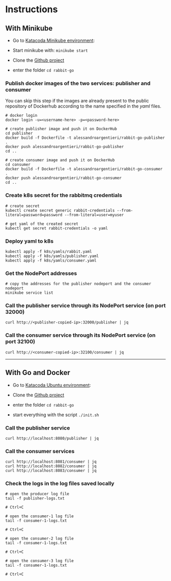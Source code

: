 # Instructions


## With Minikube

- Go to [Katacoda Minikube environment](https://www.katacoda.com/scenario-examples/courses/environment-usages/minikube):

- Start minikube with: `minikube start`

- Clone the [Github project](https://github.com/alessandroargentieri/rabbit-go.git)

- enter the folder `cd rabbit-go`

### Publish docker images of the two services: publisher and consumer

You can skip this step if the images are already present to the public repository of Dockerhub according to the name specified in the _yaml_ files.

```
# docker login
docker login -u=<username-here> -p=<password-here>

# create publisher image and push it on DockerHub
cd publisher
docker build -f Dockerfile -t alessandroargentieri/rabbit-go-publisher .
docker push alessandroargentieri/rabbit-go-publisher
cd ..

# create consumer image and push it on DockerHub
cd consumer
docker build -f Dockerfile -t alessandroargentieri/rabbit-go-consumer .
docker push alessandroargentieri/rabbit-go-consumer
cd ..
```

### Create k8s secret for the rabbitmq credentials

```
# create secret
kubectl create secret generic rabbit-credentials --from-literal=password=password --from-literal=user=myuser

# get yaml of the created secret
kubectl get secret rabbit-credentials -o yaml
```

### Deploy yaml to k8s

```
kubectl apply -f k8s/yamls/rabbit.yaml
kubectl apply -f k8s/yamls/publisher.yaml
kubectl apply -f k8s/yamls/consumer.yaml
```

### Get the NodePort addresses

```
# copy the addresses for the publisher nodeport and the consumer nodeport
minikube service list
```

### Call the publisher service through its NodePort service (on port 32000)

```
curl http://<publisher-copied-ip>:32000/publisher | jq
```
### Call the consumer service through its NodePort service (on port 32100)

```
curl http://<consumer-copied-ip>:32100/consumer | jq
```

---

## With Go and Docker

- Go to [Katacoda Ubuntu environment](https://www.katacoda.com/courses/ubuntu/playground):

- Clone the [Github project](https://github.com/alessandroargentieri/rabbit-go.git)

- enter the folder `cd rabbit-go`

- start everything with the script `./init.sh`

### Call the publisher service

```
curl http://localhost:8080/publisher | jq
```
### Call the consumer services

```
curl http://localhost:8081/consumer | jq
curl http://localhost:8082/consumer | jq
curl http://localhost:8083/consumer | jq
```

### Check the logs in the log files saved locally

```
# open the producer log file
tail -f publisher-logs.txt

# Ctrl+C

# open the consumer-1 log file
tail -f consumer-1-logs.txt

# Ctrl+C

# open the consumer-2 log file
tail -f consumer-1-logs.txt

# Ctrl+C

# open the consumer-3 log file
tail -f consumer-1-logs.txt

# Ctrl+C
```